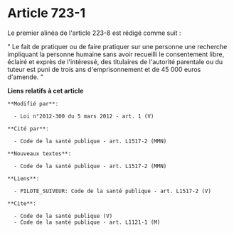 # Article 723-1

Le premier alinéa de l'article 223-8 est rédigé comme suit :

" Le fait de pratiquer ou de faire pratiquer sur une personne une recherche impliquant la personne humaine sans avoir
recueilli le consentement libre, éclairé et exprès de l'intéressé, des titulaires de l'autorité parentale ou du tuteur est
puni de trois ans d'emprisonnement et de 45 000 euros d'amende. "

**Liens relatifs à cet article**

	**Modifié par**:

	  - Loi n°2012-300 du 5 mars 2012 - art. 1 (V)

	**Cité par**:

	  - Code de la santé publique - art. L1517-2 (MMN)

	**Nouveaux textes**:

	  - Code de la santé publique - art. L1517-2 (MMN)

	**Liens**:

	  - PILOTE_SUIVEUR: Code de la santé publique - art. L1517-2 (V)

	**Cite**:

	  - Code de la santé publique (V)
	  - Code de la santé publique - art. L1121-1 (M)
